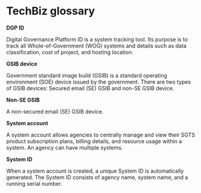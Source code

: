 # TechBiz glossary

**DGP ID**

Digital Governance Platform ID is a system tracking tool. Its purpose is to track all Whole-of-Government (WOG) systems and details such as data classification, cost of project, and hosting location.

**GSIB device**

Government standard image build (GSIB) is a standard operating environment (SOE) device issued by the government. There are two types of GSIB devices: Secured email (SE) GSIB and non-SE GSIB device.

**Non-SE GSIB**

A non-secured email (SE) GSIB device.

**System account**

A system account allows agencies to centrally manage and view their SGTS product subscription plans, billing details, and resource usage within a system. An agency can have multiple systems.

**System ID**
 
When a system account is created, a unique System ID is automatically generated. The System ID consists of agency name, system name, and a running serial number.

